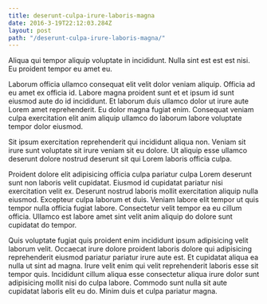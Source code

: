 ```yaml
---
title: deserunt-culpa-irure-laboris-magna
date: 2016-3-19T22:12:03.284Z
layout: post
path: "/deserunt-culpa-irure-laboris-magna/"
---
```


Aliqua qui tempor aliquip voluptate in incididunt. Nulla sint est est est nisi. Eu proident tempor eu amet eu.

Laborum officia ullamco consequat elit velit dolor veniam aliquip. Officia ad eu amet ex officia id. Labore magna proident sunt et et ipsum id sunt eiusmod aute do id incididunt. Et laborum duis ullamco dolor ut irure aute Lorem amet reprehenderit. Eu dolor magna fugiat enim. Consequat veniam culpa exercitation elit anim aliquip ullamco do laborum labore voluptate tempor dolor eiusmod.

Sit ipsum exercitation reprehenderit qui incididunt aliqua non. Veniam sit irure sunt voluptate sit irure veniam sit eu dolore. Ut aliquip esse ullamco deserunt dolore nostrud deserunt sit qui Lorem laboris officia culpa.

Proident dolore elit adipisicing officia culpa pariatur culpa Lorem deserunt sunt non laboris velit cupidatat. Eiusmod id cupidatat pariatur nisi exercitation velit ex. Deserunt nostrud laboris mollit exercitation aliquip nulla eiusmod. Excepteur culpa laborum et duis. Veniam labore elit tempor ut quis tempor nulla officia fugiat labore. Consectetur velit tempor ea eu cillum officia. Ullamco est labore amet sint velit anim aliquip do dolore sunt cupidatat do tempor.

Quis voluptate fugiat quis proident enim incididunt ipsum adipisicing velit laborum velit. Occaecat irure dolore proident laboris dolore qui adipisicing reprehenderit eiusmod pariatur pariatur irure aute est. Et cupidatat aliqua ea nulla ut sint ad magna. Irure velit enim qui velit reprehenderit laboris esse sit tempor quis. Incididunt cillum aliqua esse consectetur aliqua irure dolor sunt adipisicing mollit nisi do culpa labore. Commodo sunt nulla sit aute cupidatat laboris elit eu do. Minim duis et culpa pariatur magna.